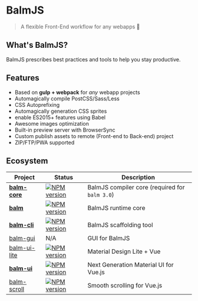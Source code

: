 # BalmJS

> A flexible Front-End workflow for any webapps :tada:

## What's BalmJS?

BalmJS prescribes best practices and tools to help you stay productive.

## Features

- Based on **gulp + webpack** for _any_ webapp projects
- Automagically compile PostCSS/Sass/Less
- CSS Autoprefixing
- Automagically generation CSS sprites
- enable ES2015+ features using Babel
- Awesome images optimization
- Built-in preview server with BrowserSync
- Custom publish assets to remote (Front-end to Back-end) project
- ZIP/FTP/PWA supported

## Ecosystem

| Project                                                | Status                                                 | Description                                    |
| ------------------------------------------------------ | ------------------------------------------------------ | ---------------------------------------------- |
| **[balm-core](https://github.com/balmjs/balm)**        | [![NPM version][balm-core-image]][balm-core-url]       | BalmJS compiler core (required for `balm 3.0`) |
| **[balm](https://github.com/balmjs/balm)**             | [![NPM version][balm-image]][balm-url]                 | BalmJS runtime core                            |
| **[balm-cli](https://github.com/balmjs/balm-cli)**     | [![NPM version][balm-cli-image]][balm-cli-url]         | BalmJS scaffolding tool                        |
| [balm-gui](https://github.com/balmjs/balm-gui)         | N/A                                                    | GUI for BalmJS                                 |
| [balm-ui-lite](https://github.com/balmjs/balm-ui-lite) | [![NPM version][balm-ui-lite-image]][balm-ui-lite-url] | Material Design Lite + Vue                     |
| **[balm-ui](https://github.com/balmjs/balm-ui)**       | [![NPM version][balm-ui-image]][balm-ui-url]           | Next Generation Material UI for Vue.js         |
| [balm-scroll](https://github.com/balmjs/balm-scroll)   | [![NPM version][balm-scroll-image]][balm-scroll-url]   | Smooth scrolling for Vue.js                    |

[balm-core-image]: https://badge.fury.io/js/balm-core.svg
[balm-core-url]: https://npmjs.org/package/balm-core
[balm-image]: https://badge.fury.io/js/balm.svg
[balm-url]: https://npmjs.org/package/balm
[balm-cli-image]: https://badge.fury.io/js/balm-cli.svg
[balm-cli-url]: https://npmjs.org/package/balm-cli
[balm-ui-lite-image]: https://badge.fury.io/js/balm-ui-lite.svg
[balm-ui-lite-url]: https://npmjs.org/package/balm-ui-lite
[balm-ui-image]: https://badge.fury.io/js/balm-ui.svg
[balm-ui-url]: https://npmjs.org/package/balm-ui
[balm-scroll-image]: https://badge.fury.io/js/balm-scroll.svg
[balm-scroll-url]: https://npmjs.org/package/balm-scroll
